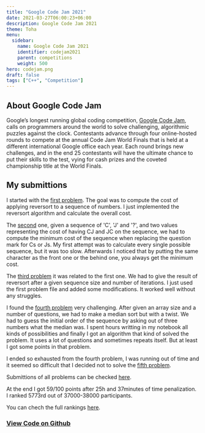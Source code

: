 ```yaml
---
title: "Google Code Jam 2021"
date: 2021-03-27T06:00:23+06:00
description: Google Code Jam 2021
theme: Toha
menu:
  sidebar:
    name: Google Code Jam 2021
    identifier: codejam2021
    parent: competitions
    weight: 500
hero: codejam.png
draft: false
tags: ["C++", "Competition"]
---
```


## About Google Code Jam
Google’s longest running global coding competition, [Google Code Jam](https://codingcompetitions.withgoogle.com/codejam), calls on programmers around the world to solve challenging, algorithmic puzzles against the clock. Contestants advance through four online-hosted rounds to compete at the annual Code Jam World Finals that is held at a different international Google office each year. Each round brings new challenges, and in the end 25 contestants will have the ultimate chance to put their skills to the test, vying for cash prizes and the coveted championship title at the World Finals.

## My submittions
I started with the [first problem](https://codingcompetitions.withgoogle.com/codejam/round/000000000043580a/00000000006d0a5c). The goal was to compute the cost of applying reversort to a sequence of numbers. I just implemented the reversort algorithm and calculate the overall cost.

The [second](https://codingcompetitions.withgoogle.com/codejam/round/000000000043580a/00000000006d1145) one, given a sequence of 'C', 'J' and '?', and two values representing the cost of having CJ and JC on the sequence, we had to compute the minimum cost of the sequence when replacing the question mark for Cs or Js. My first attempt was to calculate every single possible sequence, but it was too slow. Afterwards I noticed that by putting the same character as the front one or the behind one, you always get the minimum cost.

The [third problem](https://codingcompetitions.withgoogle.com/codejam/round/000000000043580a/00000000006d12d7) it was related to the first one. We had to give the result of reversort after a given sequence size and number of iterations. I just used the first problem file and added some modifications. It worked well without any struggles.

I found the [fourth problem](https://codingcompetitions.withgoogle.com/codejam/round/000000000043580a/00000000006d1284) very challenging. After given an array size and a number of questions, we had to make a median sort but with a twist. We had to guess the initial order of the sequence by asking out of three numbers what the median was. I spent hours writting in my notebook all kinds of possibilities and finally I got an algorithm that kind of solved the problem. It uses a lot of questions and sometimes repeats itself. But at least I got some points in that problem.

I ended so exhausted from the fourth problem, I was running out of time and it seemed so difficult that I decided not to solve the [fifth problem](https://codingcompetitions.withgoogle.com/codejam/round/000000000043580a/00000000006d1155).

Submittions of all problems can be checked [here](https://codingcompetitions.withgoogle.com/codejam/submissions/000000000043580a/0000000000644c43).

At the end I got 59/100 points after 25h and 37minutes of time penalization. I ranked 5773rd out of 37000-38000 participants. 

You can chech the full rankings [here](https://codingcompetitions.withgoogle.com/codejam/round/000000000043580a).

### [View Code on <i class="fab fa-github"></i>Github](https://github.com/BernatBC/Coding-Competitions/tree/main/GoogleCodeJam2021/Qualification)